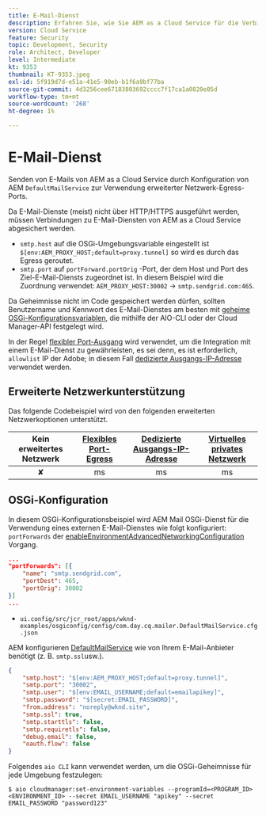 ```yaml
---
title: E-Mail-Dienst
description: Erfahren Sie, wie Sie AEM as a Cloud Service für die Verbindung mit einem E-Mail-Dienst mithilfe von Ausgangs-Ports konfigurieren.
version: Cloud Service
feature: Security
topic: Development, Security
role: Architect, Developer
level: Intermediate
kt: 9353
thumbnail: KT-9353.jpeg
exl-id: 5f919d7d-e51a-41e5-90eb-b1f6a9bf77ba
source-git-commit: 4d3256cee67183803692cccc7f17ca1a0820e05d
workflow-type: tm+mt
source-wordcount: '268'
ht-degree: 1%

---
```


# E-Mail-Dienst

Senden von E-Mails von AEM as a Cloud Service durch Konfiguration von AEM `DefaultMailService` zur Verwendung erweiterter Netzwerk-Egress-Ports.

Da E-Mail-Dienste (meist) nicht über HTTP/HTTPS ausgeführt werden, müssen Verbindungen zu E-Mail-Diensten von AEM as a Cloud Service abgesichert werden.

+ `smtp.host` auf die OSGi-Umgebungsvariable eingestellt ist `$[env:AEM_PROXY_HOST;default=proxy.tunnel]` so wird es durch das Egress geroutet.
+ `smtp.port` auf `portForward.portOrig` -Port, der dem Host und Port des Ziel-E-Mail-Diensts zugeordnet ist. In diesem Beispiel wird die Zuordnung verwendet: `AEM_PROXY_HOST:30002` → `smtp.sendgrid.com:465`.

Da Geheimnisse nicht im Code gespeichert werden dürfen, sollten Benutzername und Kennwort des E-Mail-Dienstes am besten mit [geheime OSGi-Konfigurationsvariablen](https://experienceleague.adobe.com/docs/experience-manager-cloud-service/implementing/deploying/configuring-osgi.html#secret-configuration-values), die mithilfe der AIO-CLI oder der Cloud Manager-API festgelegt wird.

In der Regel [flexibler Port-Ausgang](../flexible-port-egress.md) wird verwendet, um die Integration mit einem E-Mail-Dienst zu gewährleisten, es sei denn, es ist erforderlich, `allowlist` IP der Adobe; in diesem Fall [dedizierte Ausgangs-IP-Adresse](../dedicated-egress-ip-address.md) verwendet werden.

## Erweiterte Netzwerkunterstützung

Das folgende Codebeispiel wird von den folgenden erweiterten Netzwerkoptionen unterstützt.

| Kein erweitertes Netzwerk | [Flexibles Port-Egress](../flexible-port-egress.md) | [Dedizierte Ausgangs-IP-Adresse](../dedicated-egress-ip-address.md) | [Virtuelles privates Netzwerk](../vpn.md) |
|:-----:|:-----:|:------:|:---------:|
| ✘ | ms | ms | ms |

## OSGi-Konfiguration

In diesem OSGi-Konfigurationsbeispiel wird AEM Mail OSGi-Dienst für die Verwendung eines externen E-Mail-Dienstes wie folgt konfiguriert: `portForwards` der [enableEnvironmentAdvancedNetworkingConfiguration](https://www.adobe.io/experience-cloud/cloud-manager/reference/api/#operation/enableEnvironmentAdvancedNetworkingConfiguration) Vorgang.

```json
...
"portForwards": [{
    "name": "smtp.sendgrid.com",
    "portDest": 465,
    "portOrig": 30002
}]
...
```

+ `ui.config/src/jcr_root/apps/wknd-examples/osgiconfig/config/com.day.cq.mailer.DefaultMailService.cfg.json`

AEM konfigurieren [DefaultMailService](https://experienceleague.adobe.com/docs/experience-manager-cloud-service/content/implementing/developing/development-guidelines.html#sending-email) wie von Ihrem E-Mail-Anbieter benötigt (z. B. `smtp.ssl`usw.).

```json
{
    "smtp.host": "$[env:AEM_PROXY_HOST;default=proxy.tunnel]",
    "smtp.port": "30002",
    "smtp.user": "$[env:EMAIL_USERNAME;default=emailapikey]",
    "smtp.password": "$[secret:EMAIL_PASSWORD]",
    "from.address": "noreply@wknd.site",
    "smtp.ssl": true,
    "smtp.starttls": false, 
    "smtp.requiretls": false,
    "debug.email": false,
    "oauth.flow": false
}
```

Folgendes `aio CLI` kann verwendet werden, um die OSGi-Geheimnisse für jede Umgebung festzulegen:

```shell
$ aio cloudmanager:set-environment-variables --programId=<PROGRAM_ID> <ENVIRONMENT_ID> --secret EMAIL_USERNAME "apikey" --secret EMAIL_PASSWORD "password123"
```

